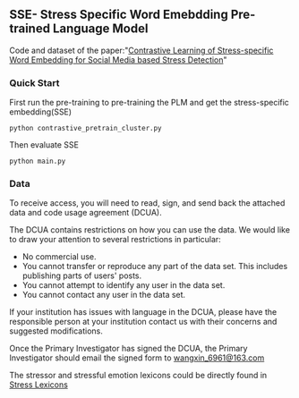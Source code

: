 ## SSE- Stress Specific Word Emebdding Pre-trained Language Model
Code and dataset of the paper:"[Contrastive Learning of Stress-specific Word Embedding for Social Media based Stress Detection](https://dl.acm.org/doi/pdf/10.1145/3580305.3599795)"

### Quick Start
First run the pre-training to pre-training the PLM and get the stress-specific embedding(SSE)
```shell
python contrastive_pretrain_cluster.py
```
Then evaluate SSE
```shell
python main.py
```
### Data
To receive access, you will need to read, sign, and send back the attached data and code usage agreement (DCUA).

The DCUA contains restrictions on how you can use the data. We would like to draw your attention to several restrictions in particular:

- No commercial use.
- You cannot transfer or reproduce any part of the data set. This includes publishing parts of users' posts.
- You cannot attempt to identify any user in the data set.
- You cannot contact any user in the data set.

If your institution has issues with language in the DCUA, please have the responsible person at your institution contact us with their concerns and suggested modifications.

Once the Primary Investigator has signed the DCUA, the Primary Investigator should email the signed form to wangxin_6961@163.com

The stressor and stressful emotion lexicons could be directly found in [Stress Lexicons](https://github.com/xin-wang18/stress_lexicons)
